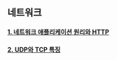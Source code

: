 ## 네트워크

#### [1. 네트워크 애플리케이션 원리와 HTTP](https://developerkim.tistory.com/43)
#### [2. UDP와 TCP 특징](https://developerkim.tistory.com/44)
